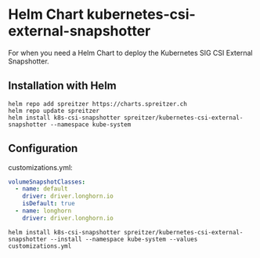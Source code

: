 # Helm Chart kubernetes-csi-external-snapshotter

For when you need a Helm Chart to deploy the Kubernetes SIG CSI External Snapshotter.

## Installation with Helm

```shell
helm repo add spreitzer https://charts.spreitzer.ch
helm repo update spreitzer
helm install k8s-csi-snapshotter spreitzer/kubernetes-csi-external-snapshotter --namespace kube-system
```

## Configuration

customizations.yml:
```yaml
volumeSnapshotClasses:
  - name: default
    driver: driver.longhorn.io
    isDefault: true
  - name: longhorn
    driver: driver.longhorn.io
```

```shell
helm install k8s-csi-snapshotter spreitzer/kubernetes-csi-external-snapshotter --install --namespace kube-system --values customizations.yml
```
